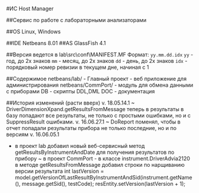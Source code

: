 ﻿#ИС Host Manager

##Сервис по работе с лабораторными анализаторами

##OS Linux, Windows

##IDE Netbeans 8.01
##AS GlassFish 4.1

##Версия ведется в lab\src\conf\MANIFEST.MF
Формат: `yy.mm.dd.idx`
`yy`  - год, до 2х знаков
`mm`  - месяц, до 2х знаков
`dd`  - день, до 2х знаков
`idx` - порядковый номер ревизии в текущем дне, начиная с 1

##Содержимое
   netbeans/lab/ - Главный проект - веб приложение для администрирования
   netbeans/CommPort/ - модуль для обмена данными с приборами
   DB - скрипты DDL,DML
   DOC - документация

##История изменений (расти вверх)
v. 18.05.14.1
~  DriverDimensionXpand.getResultsFromMessage
   теперь в результаты в базу попадают все результаты, не только с простыми ошибками, но и с SuppressResult ошибками.
v. 16.06.27.1 
~ DoReport поменял, чтобы в отчет попадали результаты прибора не только последние, но и по версиям
v. 16.06.05.1 
+  в проект lab добавил новый веб-сервисный метод getResultsByInstrumentAndDate для получения результатов по прибору
~ в проект CommPort - в классе instrument.DriverAdvia2120 в методе getResultsFromMessage добавил строки по нарщиванию версии результата
                int lastVersion = model.getVersionOfLastResultByInstrumentAndSid(instrument.getName(), message.getSid(), testCode);
                resEntity.setVersion(lastVersion + 1);





